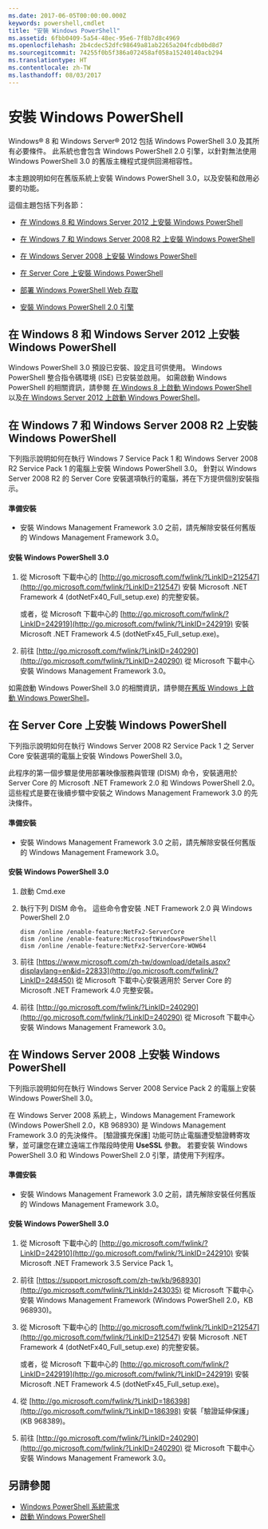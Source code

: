 ```yaml
---
ms.date: 2017-06-05T00:00:00.000Z
keywords: powershell,cmdlet
title: "安裝 Windows PowerShell"
ms.assetid: 6fbb0409-5a54-48ec-95e6-7f8b7d8c4969
ms.openlocfilehash: 2b4cdec52dfc98649a81ab2265a204fcdb0bd8d7
ms.sourcegitcommit: 74255f0b5f386a072458af058a15240140acb294
ms.translationtype: HT
ms.contentlocale: zh-TW
ms.lasthandoff: 08/03/2017
---
```

# <a name="installing-windows-powershell"></a>安裝 Windows PowerShell
Windows® 8 和 Windows Server® 2012 包括 Windows PowerShell 3.0 及其所有必要條件。 此系統也會包含 Windows PowerShell 2.0 引擎，以針對無法使用 Windows PowerShell 3.0 的舊版主機程式提供回溯相容性。

本主題說明如何在舊版系統上安裝 Windows PowerShell 3.0，以及安裝和啟用必要的功能。

這個主題包括下列各節：

-   [在 Windows 8 和 Windows Server 2012 上安裝 Windows PowerShell](Installing-Windows-PowerShell.md#BKMK_InstallingOnWindows8andWindowsServer2012)

-   [在 Windows 7 和 Windows Server 2008 R2 上安裝 Windows PowerShell](Installing-Windows-PowerShell.md#BKMK_InstallingOnWindows7andWindowsServer2008R2)

-   [在 Windows Server 2008 上安裝 Windows PowerShell](Installing-Windows-PowerShell.md#BKMK_InstallingOnWindowsServer2008LH)

-   [在 Server Core 上安裝 Windows PowerShell](Installing-Windows-PowerShell.md#BKMK_InstallingOnServerCore)

-   [部署 Windows PowerShell Web 存取](https://technet.microsoft.com/en-us/library/639d0eff-98a3-4124-b52c-26921ebd98b0)

-   [安裝 Windows PowerShell 2.0 引擎](Installing-the-Windows-PowerShell-2.0-Engine.md)

## <a name="BKMK_InstallingOnWindows8andWindowsServer2012"></a>在 Windows 8 和 Windows Server 2012 上安裝 Windows PowerShell
Windows PowerShell 3.0 預設已安裝、設定且可供使用。 Windows PowerShell 整合指令碼環境 (ISE) 已安裝並啟用。 如需啟動 Windows PowerShell 的相關資訊，請參閱 [在 Windows 8 上啟動 Windows PowerShell](https://technet.microsoft.com/en-us/library/d7be1668-8617-4890-ad90-dd9765fbd2c3) 以及[在 Windows Server 2012 上啟動 Windows PowerShell](https://technet.microsoft.com/library/hh831491.aspx#BKMK_powershell)。

## <a name="BKMK_InstallingOnWindows7andWindowsServer2008R2"></a>在 Windows 7 和 Windows Server 2008 R2 上安裝 Windows PowerShell
下列指示說明如何在執行 Windows 7 Service Pack 1 和 Windows Server 2008 R2 Service Pack 1 的電腦上安裝 Windows PowerShell 3.0。 針對以 Windows Server 2008 R2 的 Server Core 安裝選項執行的電腦，將在下方提供個別安裝指示。

#### <a name="getting-ready-to-install"></a>準備安裝

-   安裝 Windows Management Framework 3.0 之前，請先解除安裝任何舊版的 Windows Management Framework 3.0。

#### <a name="to-install-windows-powershell-30"></a>安裝 Windows PowerShell 3.0

1.  從 Microsoft 下載中心的 [http://go.microsoft.com/fwlink/?LinkID=212547](http://go.microsoft.com/fwlink/?LinkID=212547) 安裝 Microsoft .NET Framework 4 (dotNetFx40_Full_setup.exe) 的完整安裝。

    或者，從 Microsoft 下載中心的 [http://go.microsoft.com/fwlink/?LinkID=242919](http://go.microsoft.com/fwlink/?LinkID=242919) 安裝 Microsoft .NET Framework 4.5 (dotNetFx45_Full_setup.exe)。

2.  前往 [http://go.microsoft.com/fwlink/?LinkID=240290](http://go.microsoft.com/fwlink/?LinkID=240290) 從 Microsoft 下載中心安裝 Windows Management Framework 3.0。

如需啟動 Windows PowerShell 3.0 的相關資訊，請參閱[在舊版 Windows 上啟動 Windows PowerShell](Starting-Windows-PowerShell-on-Earlier-Versions-of-Windows.md)。

## <a name="BKMK_InstallingOnServerCore"></a>在 Server Core 上安裝 Windows PowerShell
下列指示說明如何在執行 Windows Server 2008 R2 Service Pack 1 之 Server Core 安裝選項的電腦上安裝 Windows PowerShell 3.0。

此程序的第一個步驟是使用部署映像服務與管理 (DISM) 命令，安裝適用於 Server Core 的 Microsoft .NET Framework 2.0 和 Windows PowerShell 2.0。 這些程式是要在後續步驟中安裝之 Windows Management Framework 3.0 的先決條件。

#### <a name="getting-ready-to-install"></a>準備安裝

-   安裝 Windows Management Framework 3.0 之前，請先解除安裝任何舊版的 Windows Management Framework 3.0。

#### <a name="to-install-windows-powershell-30"></a>安裝 Windows PowerShell 3.0

1.  啟動 Cmd.exe

2.  執行下列 DISM 命令。 這些命令會安裝 .NET Framework 2.0 與 Windows PowerShell 2.0

    ```
    dism /online /enable-feature:NetFx2-ServerCore
    dism /online /enable-feature:MicrosoftWindowsPowerShell
    dism /online /enable-feature:NetFx2-ServerCore-WOW64
    ```

3.  前往 [https://www.microsoft.com/zh-tw/download/details.aspx?displaylang=en&id=22833](http://go.microsoft.com/fwlink/?LinkID=248450) 從 Microsoft 下載中心安裝適用於 Server Core 的 Microsoft .NET Framework 4.0 完整安裝。

4.  前往 [http://go.microsoft.com/fwlink/?LinkID=240290](http://go.microsoft.com/fwlink/?LinkID=240290) 從 Microsoft 下載中心安裝 Windows Management Framework 3.0。

## <a name="BKMK_InstallingOnWindowsServer2008LH"></a>在 Windows Server 2008 上安裝 Windows PowerShell
下列指示說明如何在執行 Windows Server 2008 Service Pack 2 的電腦上安裝 Windows PowerShell 3.0。

在 Windows Server 2008 系統上，Windows Management Framework (Windows PowerShell 2.0，KB 968930) 是 Windows Management Framework 3.0 的先決條件。 [驗證擴充保護] 功能可防止電腦遭受驗證轉寄攻擊，並可讓您在建立遠端工作階段時使用 **UseSSL** 參數。 若要安裝 Windows PowerShell 3.0 和 Windows PowerShell 2.0 引擎，請使用下列程序。

#### <a name="getting-ready-to-install"></a>準備安裝

-   安裝 Windows Management Framework 3.0 之前，請先解除安裝任何舊版的 Windows Management Framework 3.0。

#### <a name="to-install-windows-powershell-30"></a>安裝 Windows PowerShell 3.0

1.  從 Microsoft 下載中心的 [http://go.microsoft.com/fwlink/?LinkID=242910](http://go.microsoft.com/fwlink/?LinkID=242910) 安裝 Microsoft .NET Framework 3.5 Service Pack 1。

2.  前往 [https://support.microsoft.com/zh-tw/kb/968930](http://go.microsoft.com/fwlink/?LinkId=243035) 從 Microsoft 下載中心安裝 Windows Management Framework (Windows PowerShell 2.0，KB 968930)。

3.  從 Microsoft 下載中心的 [http://go.microsoft.com/fwlink/?LinkID=212547](http://go.microsoft.com/fwlink/?LinkID=212547) 安裝 Microsoft .NET Framework 4 (dotNetFx40_Full_setup.exe) 的完整安裝。

    或者，從 Microsoft 下載中心的 [http://go.microsoft.com/fwlink/?LinkID=242919](http://go.microsoft.com/fwlink/?LinkID=242919) 安裝 Microsoft .NET Framework 4.5 (dotNetFx45_Full_setup.exe)。

4.  從 [http://go.microsoft.com/fwlink/?LinkID=186398](http://go.microsoft.com/fwlink/?LinkID=186398) 安裝「驗證延伸保護」(KB 968389)。

5.  前往 [http://go.microsoft.com/fwlink/?LinkID=240290](http://go.microsoft.com/fwlink/?LinkID=240290) 從 Microsoft 下載中心安裝 Windows Management Framework 3.0。

## <a name="see-also"></a>另請參閱
- [Windows PowerShell 系統需求](Windows-PowerShell-System-Requirements.md)
- [啟動 Windows PowerShell](https://technet.microsoft.com/en-us/library/8ec8c2d7-8e7c-4722-a3d2-498fe5739a8e)

